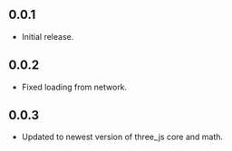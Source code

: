 ## 0.0.1

* Initial release.

## 0.0.2

* Fixed loading from network.

## 0.0.3

* Updated to newest version of three_js core and math.